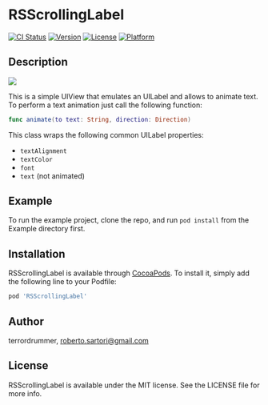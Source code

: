 # RSScrollingLabel

[![CI Status](https://img.shields.io/travis/terrordrummer/RSScrollingLabel.svg?style=flat)](https://travis-ci.org/terrordrummer/RSScrollingLabel)
[![Version](https://img.shields.io/cocoapods/v/RSScrollingLabel.svg?style=flat)](https://cocoapods.org/pods/RSScrollingLabel)
[![License](https://img.shields.io/cocoapods/l/RSScrollingLabel.svg?style=flat)](https://cocoapods.org/pods/RSScrollingLabel)
[![Platform](https://img.shields.io/cocoapods/p/RSScrollingLabel.svg?style=flat)](https://cocoapods.org/pods/RSScrollingLabel)

## Description
![](https://github.com/terrordrummer/RSScrollingLabel/RSScrollingLabelDemo.gif)

This is a simple UIView that emulates an UILabel and allows to animate text. To perform a text animation just call the following function:

```swift
func animate(to text: String, direction: Direction)
```

This class wraps the following common UILabel properties:

* `textAlignment`
* `textColor`
* `font`
* `text` (not animated)

## Example

To run the example project, clone the repo, and run `pod install` from the Example directory first.

## Installation

RSScrollingLabel is available through [CocoaPods](https://cocoapods.org). To install
it, simply add the following line to your Podfile:

```ruby
pod 'RSScrollingLabel'
```

## Author

terrordrummer, roberto.sartori@gmail.com

## License

RSScrollingLabel is available under the MIT license. See the LICENSE file for more info.
